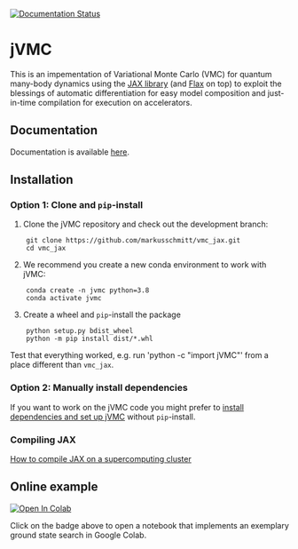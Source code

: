 [![Documentation Status](https://readthedocs.org/projects/jvmc/badge/?version=latest)](https://jvmc.readthedocs.io/en/latest/?badge=latest)

# jVMC
This is an impementation of Variational Monte Carlo (VMC) for quantum many-body dynamics using the [JAX library](https://jax.readthedocs.io "JAX library") (and [Flax](https://flax.readthedocs.io "FLAX library") on top) to exploit the blessings of automatic differentiation for easy model composition and just-in-time compilation for execution on accelerators.

## Documentation

Documentation is available [here](https://jvmc.readthedocs.io/en/latest/ "Documentation").

## Installation

### Option 1: Clone and ``pip``-install

1. Clone the jVMC repository and check out the development branch:

```
    git clone https://github.com/markusschmitt/vmc_jax.git
    cd vmc_jax
```

2. We recommend you create a new conda environment to work with jVMC:

```
    conda create -n jvmc python=3.8
    conda activate jvmc
```

3. Create a wheel and ``pip``-install the package
```
    python setup.py bdist_wheel
    python -m pip install dist/*.whl
```
Test that everything worked, e.g. run 'python -c "import jVMC"' from a place different than ``vmc_jax``.

### Option 2: Manually install dependencies

If you want to work on the jVMC code you might prefer to [install dependencies and set up jVMC](documentation/readme/installation_instructions.md) without ``pip``-install.

### Compiling JAX

[How to compile JAX on a supercomputing cluster](documentation/readme/compile_jax_on_cluster.md)


## Online example

[![Open In Colab](https://colab.research.google.com/assets/colab-badge.svg)](markusschmitt/vmc_jax/blob/dev_0.1.0/examples/ex0_ground_state_search.ipynb)

Click on the badge above to open a notebook that implements an exemplary ground state search in Google Colab.
